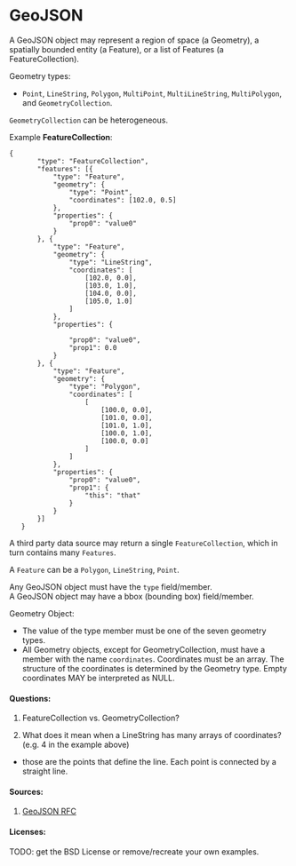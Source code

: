 # GeoJSON


A GeoJSON object may represent a region of space (a Geometry), a spatially bounded entity (a Feature), or a list of Features (a FeatureCollection). 

Geometry types:
- `Point`, `LineString`, `Polygon`, `MultiPoint`, `MultiLineString`, `MultiPolygon`, and `GeometryCollection`.

`GeometryCollection` can be heterogeneous. 

Example **FeatureCollection**:

```
{
       "type": "FeatureCollection",
       "features": [{
           "type": "Feature",
           "geometry": {
               "type": "Point",
               "coordinates": [102.0, 0.5]
           },
           "properties": {
               "prop0": "value0"
           }
       }, {
           "type": "Feature",
           "geometry": {
               "type": "LineString",
               "coordinates": [
                   [102.0, 0.0],
                   [103.0, 1.0],
                   [104.0, 0.0],
                   [105.0, 1.0]
               ]
           },
           "properties": {

               "prop0": "value0",
               "prop1": 0.0
           }
       }, {
           "type": "Feature",
           "geometry": {
               "type": "Polygon",
               "coordinates": [
                   [
                       [100.0, 0.0],
                       [101.0, 0.0],
                       [101.0, 1.0],
                       [100.0, 1.0],
                       [100.0, 0.0]
                   ]
               ]
           },
           "properties": {
               "prop0": "value0",
               "prop1": {
                   "this": "that"
               }
           }
       }]
   }
```

A third party data source may return a single `FeatureCollection`, which in turn contains many `Features`. 

A `Feature` can be a `Polygon`, `LineString`, `Point`.

Any GeoJSON object must have the `type` field/member.  
A GeoJSON object may have a bbox (bounding box) field/member.

Geometry Object:
- The value of the type member must be one of the seven geometry types.
- All Geometry objects, except for GeometryCollection, must have a member with the name `coordinates`. Coordinates must be an array. The structure of the coordinates is determined by the Geometry type. Empty coordinates MAY be interpreted as NULL.

#### Questions:

1. FeatureCollection vs. GeometryCollection?

2. What does it mean when a LineString has many arrays of coordinates? (e.g. 4 in the example above)
- those are the points that define the line. Each point is connected by a straight line.


#### Sources:

1. [GeoJSON RFC](https://datatracker.ietf.org/doc/html/rfc7946) 


#### Licenses:

TODO: get the BSD License or remove/recreate your own examples.
